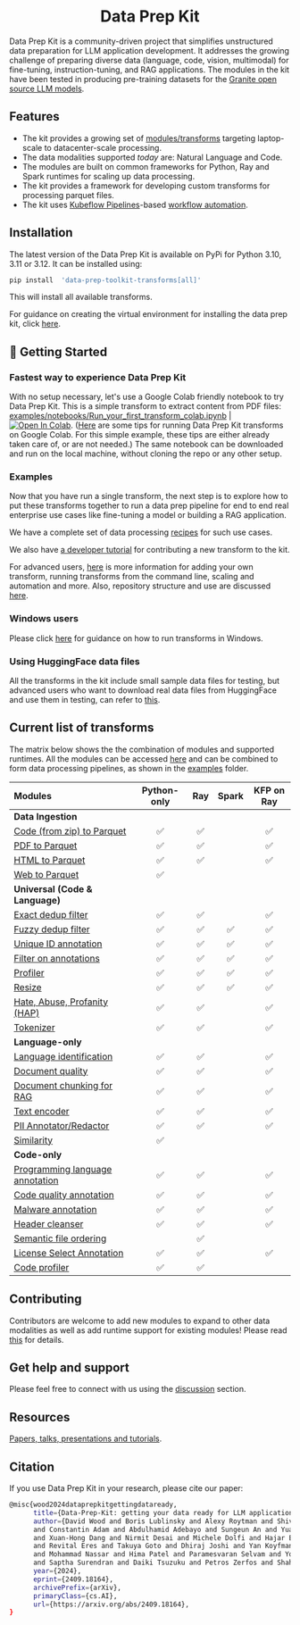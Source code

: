 

<h1 align="center">Data Prep Kit</h1>

Data Prep Kit is a community-driven project that simplifies unstructured data preparation for LLM application development. It addresses the growing challenge of preparing diverse data (language, code, vision, multimodal) for fine-tuning, instruction-tuning, and RAG applications. The modules in the kit have been tested in producing pre-training datasets for the [Granite open source LLM models](https://huggingface.co/ibm-granite).


## Features <a name = "features"></a>

- The kit provides a growing set of [modules/transforms](#table) targeting laptop-scale to datacenter-scale processing.
- The data modalities supported _today_ are: Natural Language and Code.
- The modules are built on common frameworks for Python, Ray and Spark runtimes for scaling up data processing.
- The kit provides a framework for developing custom transforms for processing parquet files. 
- The kit uses [Kubeflow Pipelines](https://www.kubeflow.org/docs/components/pipelines/v1/introduction/)-based [workflow automation](kfp/doc/simple_transform_pipeline.md).


## Installation

The latest version of the Data Prep Kit is available on PyPi for Python 3.10, 3.11 or 3.12. It can be installed using: 

```bash
pip install  'data-prep-toolkit-transforms[all]'
```

This will install all available transforms. 

For guidance on creating the virtual environment for installing the data prep kit, click [here](doc/quick-start/quick-start.md).

## &#x1F680; Getting Started <a name = "gettingstarted"></a>

### Fastest way to experience Data Prep Kit

With no setup necessary, let's use a Google Colab friendly notebook to try Data Prep Kit. This is a simple transform to extract content from PDF files: [examples/notebooks/Run_your_first_transform_colab.ipynb](examples/notebooks/Run_your_first_transform_colab.ipynb)  | [![Open In Colab](https://colab.research.google.com/assets/colab-badge.svg)](https://colab.research.google.com/github/IBM/data-prep-kit/blob/dev/examples/notebooks/Run_your_first_transform_colab.ipynb). ([Here](doc/google-colab.md) are some tips for running Data Prep Kit transforms on Google Colab. For this simple example, these tips are either already taken care of, or are not needed.)  The same notebook can be downloaded and run on the local machine, without cloning the repo or any other setup. 

### Examples

Now that you have run a single transform, the next step is to explore how to put these transforms 
together to run a data prep pipeline for end to end real enterprise use cases like fine-tuning a model or building a RAG application. 

We have a complete set of data processing [recipes](examples) for such use cases. 

We also have [a developer tutorial](doc/quick-start/contribute-your-own-transform.md) for contributing a new transform to the kit. 

For advanced users, [here](ADVANCED.md) is more information for adding your own transform, 
running transforms from the command line, scaling and automation and more. 
Also, repository structure and use are discussed [here](doc/repo.md).

### Windows users

Please click [here](doc/quick-start/quick-start.md#running-transforms-on-windows) for guidance on how to run transforms in Windows.

### Using HuggingFace data files 

All the transforms in the kit include small sample data files for testing, but advanced users who want to download real data files from HuggingFace and use them in testing, can refer to [this](ADVANCED.md#using-data-from-huggingface). 


## Current list of transforms <a name="table"></a>

The matrix below shows the the combination of modules and supported runtimes. All the modules can be accessed [here](transforms) and can be combined to form data processing pipelines, as shown in the [examples](examples) folder. 


| Modules                                                                              |    Python-only     |        Ray         |       Spark        |     KFP on Ray     |
|:-------------------------------------------------------------------------------------|:------------------:|:------------------:|:------------------:|:------------------:|
| **Data Ingestion**                                                                   |                    |                    |                    |                    |
| [Code (from zip) to Parquet](transforms/code/code2parquet/python/README.md) | :white_check_mark: | :white_check_mark: |                    | :white_check_mark: |
| [PDF to Parquet](transforms/language/pdf2parquet/README.md)                 | :white_check_mark: | :white_check_mark: |                    | :white_check_mark: |
| [HTML to Parquet](transforms/language/html2parquet/README.md)               | :white_check_mark: | :white_check_mark: |                    | :white_check_mark: |
| [Web to Parquet](transforms/universal/web2parquet/README.md)                | :white_check_mark: |                    |                    |                |         
| **Universal (Code & Language)**                                                      |                    |                    |                    |                    | 
| [Exact dedup filter](transforms/universal/ededup/README.md)                      | :white_check_mark: | :white_check_mark: |                    | :white_check_mark: |
| [Fuzzy dedup filter](transforms/universal/fdedup/README.md)                      | :white_check_mark: | :white_check_mark: | :white_check_mark: | :white_check_mark: |
| [Unique ID annotation](transforms/universal/doc_id/README.md)                    | :white_check_mark: | :white_check_mark: | :white_check_mark: | :white_check_mark: |
| [Filter on annotations](transforms/universal/filter/README.md)                   | :white_check_mark: | :white_check_mark: | :white_check_mark: | :white_check_mark: |
| [Profiler](transforms/universal/profiler/README.md)                       | :white_check_mark: | :white_check_mark: | :white_check_mark: | :white_check_mark: |
| [Resize](transforms/universal/resize/README.md)                           | :white_check_mark: | :white_check_mark: | :white_check_mark: | :white_check_mark: |
| [Hate, Abuse, Profanity (HAP)](transforms/universal/hap/README.md)               | :white_check_mark: | :white_check_mark: |                    | :white_check_mark: |
| [Tokenizer](transforms/universal/tokenization/README.md)                         | :white_check_mark: | :white_check_mark: |                    | :white_check_mark: |
| **Language-only**                                                                    |                    |                    |                    |                    |
| [Language identification](transforms/language/lang_id/README.md)              | :white_check_mark: | :white_check_mark: |                    | :white_check_mark: |
| [Document quality](transforms/language/doc_quality/README.md)                 | :white_check_mark: | :white_check_mark: |                    | :white_check_mark: |
| [Document chunking for RAG](transforms/language/doc_chunk/README.md)          | :white_check_mark: | :white_check_mark: |                    | :white_check_mark: |
| [Text encoder](transforms/language/text_encoder/README.md)                    | :white_check_mark: | :white_check_mark: |                    | :white_check_mark: |
| [PII Annotator/Redactor](transforms/language/pii_redactor/README.md)          | :white_check_mark: | :white_check_mark: |                    | :white_check_mark: |
| [Similarity](transforms/language/similarity/README.md)                        | :white_check_mark: |                    |                    |                    |
| **Code-only**                                                                         |                    |                     |             |                    |
| [Programming language annotation](transforms/code/proglang_select/python/README.md)  | :white_check_mark: | :white_check_mark: |                    | :white_check_mark: |
| [Code quality annotation](transforms/code/code_quality/python/README.md)             | :white_check_mark: | :white_check_mark: |                    | :white_check_mark: |
| [Malware annotation](transforms/code/malware/python/README.md)                       | :white_check_mark: | :white_check_mark: |                    | :white_check_mark: |
| [Header cleanser](transforms/code/header_cleanser/python/README.md)                  | :white_check_mark: | :white_check_mark: |                    | :white_check_mark: |
| [Semantic file ordering](transforms/code/repo_level_ordering/ray/README.md)          |                    | :white_check_mark: |                    |                    |
| [License Select Annotation](transforms/code/license_select/python/README.md)         | :white_check_mark: | :white_check_mark: |                    | :white_check_mark: |
| [Code profiler](transforms/code/code_profiler/README.md)                             | :white_check_mark: | :white_check_mark: |                    |  |


## Contributing

Contributors are welcome to add new modules to expand to other data modalities as well as add runtime support for existing modules! Please read [this](CONTRIBUTING.md) for details.

## Get help and support

Please feel free to connect with us using the [discussion](https://github.com/IBM/data-prep-kit/discussions) section.

## Resources

[Papers, talks, presentations and tutorials](resources.md).

## Citation <a name = "citations"></a>

If you use Data Prep Kit in your research, please cite our paper:

```bash
@misc{wood2024dataprepkitgettingdataready,
      title={Data-Prep-Kit: getting your data ready for LLM application development}, 
      author={David Wood and Boris Lublinsky and Alexy Roytman and Shivdeep Singh 
      and Constantin Adam and Abdulhamid Adebayo and Sungeun An and Yuan Chi Chang 
      and Xuan-Hong Dang and Nirmit Desai and Michele Dolfi and Hajar Emami-Gohari 
      and Revital Eres and Takuya Goto and Dhiraj Joshi and Yan Koyfman 
      and Mohammad Nassar and Hima Patel and Paramesvaran Selvam and Yousaf Shah  
      and Saptha Surendran and Daiki Tsuzuku and Petros Zerfos and Shahrokh Daijavad},
      year={2024},
      eprint={2409.18164},
      archivePrefix={arXiv},
      primaryClass={cs.AI},
      url={https://arxiv.org/abs/2409.18164}, 
}
```
